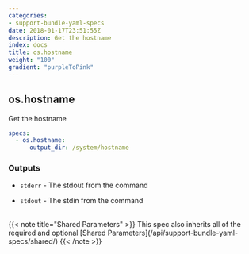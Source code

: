 ```yaml
---
categories:
- support-bundle-yaml-specs
date: 2018-01-17T23:51:55Z
description: Get the hostname
index: docs
title: os.hostname
weight: "100"
gradient: "purpleToPink"
---
```


## os.hostname

Get the hostname


```yaml
specs:
  - os.hostname:
      output_dir: /system/hostname
```

    
### Outputs


- `stderr` - The stdout from the command

- `stdout` - The stdin from the command

    
<br>
{{< note title="Shared Parameters" >}}
This spec also inherits all of the required and optional [Shared Parameters](/api/support-bundle-yaml-specs/shared/)
{{< /note >}}
    
    